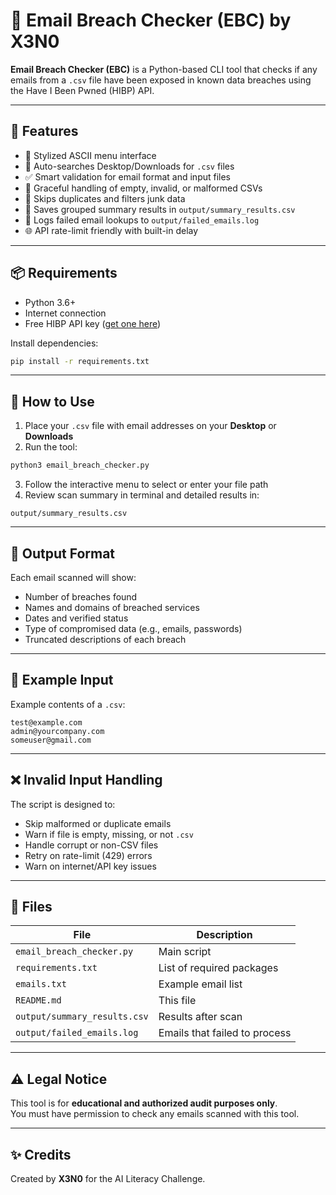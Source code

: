 # 🔐 Email Breach Checker (EBC) by X3N0

**Email Breach Checker (EBC)** is a Python-based CLI tool that checks if any emails from a `.csv` file have been exposed in known data breaches using the Have I Been Pwned (HIBP) API.

---

## 🚀 Features

- 🎨 Stylized ASCII menu interface
- 📂 Auto-searches Desktop/Downloads for `.csv` files
- ✅ Smart validation for email format and input files
- 🧠 Graceful handling of empty, invalid, or malformed CSVs
- 🧹 Skips duplicates and filters junk data
- 💾 Saves grouped summary results in `output/summary_results.csv`
- 🧱 Logs failed email lookups to `output/failed_emails.log`
- 🌐 API rate-limit friendly with built-in delay

---

## 📦 Requirements

- Python 3.6+
- Internet connection
- Free HIBP API key ([get one here](https://haveibeenpwned.com/API/Key))

Install dependencies:

```bash
pip install -r requirements.txt
```

---

## 📂 How to Use

1. Place your `.csv` file with email addresses on your **Desktop** or **Downloads**
2. Run the tool:

```bash
python3 email_breach_checker.py
```

3. Follow the interactive menu to select or enter your file path
4. Review scan summary in terminal and detailed results in:

```
output/summary_results.csv
```

---

## 📄 Output Format

Each email scanned will show:
- Number of breaches found
- Names and domains of breached services
- Dates and verified status
- Type of compromised data (e.g., emails, passwords)
- Truncated descriptions of each breach

---

## 🔧 Example Input

Example contents of a `.csv`:
```
test@example.com
admin@yourcompany.com
someuser@gmail.com
```

---

## ❌ Invalid Input Handling

The script is designed to:
- Skip malformed or duplicate emails
- Warn if file is empty, missing, or not `.csv`
- Handle corrupt or non-CSV files
- Retry on rate-limit (429) errors
- Warn on internet/API key issues

---

## 📁 Files

| File | Description |
|------|-------------|
| `email_breach_checker.py` | Main script |
| `requirements.txt` | List of required packages |
| `emails.txt` | Example email list |
| `README.md` | This file |
| `output/summary_results.csv` | Results after scan |
| `output/failed_emails.log` | Emails that failed to process |

---

## ⚠️ Legal Notice

This tool is for **educational and authorized audit purposes only**.  
You must have permission to check any emails scanned with this tool.

---

## ✨ Credits

Created by **X3N0** for the AI Literacy Challenge.

